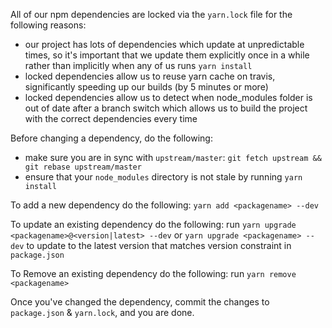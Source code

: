 All of our npm dependencies are locked via the `yarn.lock` file for the following reasons:

- our project has lots of dependencies which update at unpredictable times, so it's important that
  we update them explicitly once in a while rather than implicitly when any of us runs `yarn install`
- locked dependencies allow us to reuse yarn cache on travis, significantly speeding up our builds
  (by 5 minutes or more)
- locked dependencies allow us to detect when node_modules folder is out of date after a branch switch
  which allows us to build the project with the correct dependencies every time

Before changing a dependency, do the following:

- make sure you are in sync with `upstream/master`: `git fetch upstream && git rebase upstream/master`
- ensure that your `node_modules` directory is not stale by running `yarn install`


To add a new dependency do the following: `yarn add <packagename> --dev`

To update an existing dependency do the following: run `yarn upgrade <packagename>@<version|latest> --dev`
or `yarn upgrade <packagename> --dev` to update to the latest version that matches version constraint
in `package.json`

To Remove an existing dependency do the following: run `yarn remove <packagename>`


Once you've changed the dependency, commit the changes to `package.json` & `yarn.lock`, and you are done.
